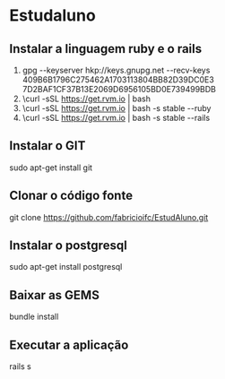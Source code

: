 Estudaluno
================

Instalar a linguagem ruby e o rails
------------

1. gpg --keyserver hkp://keys.gnupg.net --recv-keys 409B6B1796C275462A1703113804BB82D39DC0E3 7D2BAF1CF37B13E2069D6956105BD0E739499BDB
2. \curl -sSL https://get.rvm.io | bash
3. \curl -sSL https://get.rvm.io | bash -s stable --ruby
4. \curl -sSL https://get.rvm.io | bash -s stable --rails

Instalar o GIT
------------

sudo apt-get install git

Clonar o código fonte
------------

git clone https://github.com/fabricioifc/EstudAluno.git

Instalar o postgresql
------------

sudo apt-get install postgresql

Baixar as GEMS
------------

bundle install

Executar a aplicação
------------

rails s

